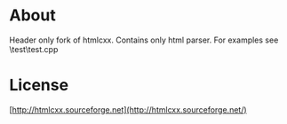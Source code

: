 # About

Header only fork of htmlcxx. Contains only html parser.
For examples see \test\test.cpp

# License

[http://htmlcxx.sourceforge.net](http://htmlcxx.sourceforge.net/)
